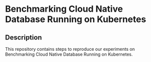 # Benchmarking Cloud Native Database Running on Kubernetes

## Description

This repository contains steps to reproduce our experiments on Benchmarking Cloud Native Database Running on Kubernetes.